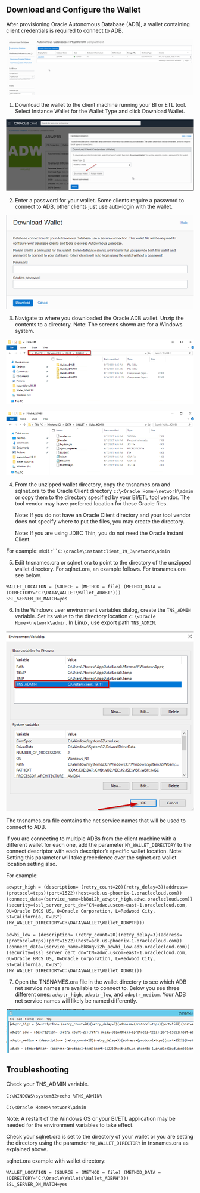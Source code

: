 ## **Download and Configure the Wallet**

After provisioning Oracle Autonomous Database (ADB), a wallet containing client credentials is required to connect to ADB. 

![adb](./images/adb-ui-details.png)



1. Download the wallet to the client machine running your BI or ETL tool.   Select Instance Wallet for the Wallet Type and click Download Wallet.

![adb-wallet](./images/adb-wallet-download.png)

2. Enter a password for your wallet.  Some clients require a password to connect to ADB, other clients just use auto-login with the wallet.

![wallet-password](./images/wallet-password.png)

3. Navigate to where you downloaded the Oracle ADB wallet. Unzip the contents to a directory.  Note:  The screens shown are for a Windows system.  

![wallet_dir](./images/wallet-directory.png)



![unzip_wallet](./images/unzip-wallet.png)



4. From the unzipped wallet directory, copy the tnsnames.ora and sqlnet.ora to the Oracle Client directory `c:\<Oracle Home>\network\admin` or copy them to the directory specified by your BI/ETL tool vendor.  The tool vendor may have preferred location for these Oracle files.  

   Note: If you do not have an Oracle Client directory and your tool vendor does not specify where to put the files, you may create the directory.

   Note: If you are using JDBC Thin, you do not need the Oracle Instant Client.

For example: `mkdir``C:\oracle\instantclient_19_3\network\admin`

5. Edit tnsnames.ora or sqlnet.ora to point to the directory of the unzipped wallet directory.  For sqlnet.ora, an example follows.  For tnsnames.ora see below.

```
WALLET_LOCATION = (SOURCE = (METHOD = file) (METHOD_DATA = (DIRECTORY="C:\DATA\WALLET\Wallet_ADWBI")))
SSL_SERVER_DN_MATCH=yes
```



6. In the Windows user environment variables dialog, create the `TNS_ADMIN` variable. Set its value to the directory location `c:\<Oracle Home>\network\admin`.   In Linux, use export path `TNS_ADMIN`.

![tns_admin](./images/tns-admin-variable.png)



The tnsnames.ora file contains the net service names that will be used to connect to ADB.

If you are connecting to multiple ADBs from the client machine with a different wallet for each one, add the parameter `MY_WALLET_DIRECTORY` to the connect descriptor with each descriptor’s specific wallet location.  Note: Setting this parameter will take precedence over the sqlnet.ora wallet location setting also.  

For example:

```
adwptr_high = (description= (retry_count=20)(retry_delay=3)(address=(protocol=tcps)(port=1522)(host=adb.us-phoenix-1.oraclecloud.com))(connect_data=(service_name=bk8ui2h_adwptr_high.adwc.oraclecloud.com))(security=(ssl_server_cert_dn="CN=adwc.uscom-east-1.oraclecloud.com, OU=Oracle BMCS US, O=Oracle Corporation, L=Redwood City, ST=California, C=US")(MY_WALLET_DIRECTORY=C:\DATA\WALLET\Wallet_ADWPTR)))

adwbi_low = (description= (retry_count=20)(retry_delay=3)(address=(protocol=tcps)(port=1522)(host=adb.us-phoenix-1.oraclecloud.com))(connect_data=(service_name=bk8uqvi2h_adwbi_low.adb.oraclecloud.com))(security=(ssl_server_cert_dn="CN=adwc.uscom-east-1.oraclecloud.com, OU=Oracle BMCS US, O=Oracle Corporation, L=Redwood City, ST=California, C=US")(MY_WALLET_DIRECTORY=C:\DATA\WALLET\Wallet_ADWBI)))
```

 

7. Open the TNSNAMES.ora file in the wallet directory to see which ADB net service names are available to connect to. Below you see three different ones: `adwptr_high`, `adwptr_low`, and `adwptr_medium`. Your ADB net service names will likely be named differently.

 ![tns_ora](./images/tnsnames-ora.png)



## **Troubleshooting**

Check your TNS_ADMIN variable.

`C:\WINDOWS\system32>echo %TNS_ADMIN%`

`C:\<Oracle Home>\network\admin`

Note: A restart of the Windows OS or your BI/ETL application may be needed for the environment variables to take effect.

Check your sqlnet.ora is set to the directory of your wallet or you are setting the directory using the parameter `MY_WALLET_DIRECTORY` in tnsnames.ora as explained above.

sqlnet.ora example with wallet directory:

```
WALLET_LOCATION = (SOURCE = (METHOD = file) (METHOD_DATA = (DIRECTORY="C:\Oracle\Wallets\Wallet_ADBPH")))
SSL_SERVER_DN_MATCH=yes
```

